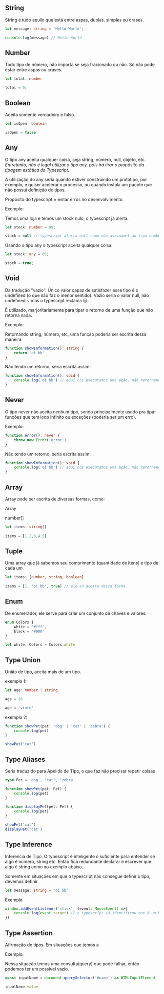 ## String

String é tudo aquilo que está entre aspas, duplas, simples ou crases.

```typescript
let message: string = 'Hello World';

console.log(message) // Hello World
```



## Number

Todo tipo de número, não importa se seja fracionado ou não. Só não pode estar entre aspas ou crases.

```typescript
let total: number

total = 0;
```



## Boolean

Aceita somente verdadeiro e falso.

```typescript
let isOpen: boolean

isOpen = false
```

## Any

O tipo any aceita qualquer coisa, seja string, número, null, objeto, etc. *Entretanto, não é legal utilizar o tipo any, pois irá tirar o propósito da tipagem estática do Typescript.*

A utilização do any seria quando estiver construindo um protótipo, por exemplo, e quiser acelerar o processo, ou quando instala um pacote que não possui definição de tipos.

Propósito do typescript = evitar erros no desenvolvimento.

Exemplo:

Temos uma loja e temos um stock nulo, o typescript já alerta.

```typescript
let stock: number = 89;

stock = null // typescript alerta null como não assinável ao tipo number

```

Usando o tipo any o typescript aceita qualquer coisa.

```typescript
let stock: any = 89;

stock = true;

```

## Void

Da tradução "vazio". Único valor capaz de satisfazer esse tipo é o undefined (o que não faz o menor sentido). Vazio seria o valor null, não undefined ~ mas o typescript reclama 😒.

É utilizado, marjoritariamente para tipar o retorno de uma função que não retorna nada.

Exemplo:

Retornando string, número, etc, uma função poderia ser escrita dessa maneira

```typescript
function showInformation(): string {
    return 'oi bb'
}
```

Não tendo um retorno, seria escrita assim:

```typescript
function showInformation(): void {
    console.log('oi bb') // aqui nós executamos uma ação, não retornando nada.
}

```

## Never

O tipo never não aceita nenhum tipo, sendo principalmente usado pra tipar funções que tem loop infinito ou exceções (poderia ser um erro).

Exemplo:

```typescript
function error(): never {
    throw new Error('error')
}
```

Não tendo um retorno, seria escrita assim:

```typescript
function showInformation(): void {
    console.log('oi bb') // aqui nós executamos uma ação, não retornando nada.
}
```

## Array

Array pode ser escrita de diversas formas, como:

Array<number> 

number[]

```typescript
let items: string[]
    
items = [1,2,3,4,5]
```

## Tuple

Uma array que já sabemos seu comprimento (quantidade de itens) e tipo de cada um.

```typescript
let items: [number, string, boolean]
    
items = [1, 'oi bb', true] // ele só aceita dessa forma.
```

## Enum

De enumerador, ele serve para criar um conjunto de chaves e valores.

```typescript
enum Colors {
    white = '#fff',
    black = '#000'
}

let white: Colors = Colors.white
```

## Type Union

União de tipo, aceita mais de um tipo.

exemplo 1:

```typescript
let age: number | string

age = 20

age = 'vinte'
```

exemplo 2:

```typescript
function showPet(pet: 'dog' | 'cat' | 'zebra') {
    console.log(pet)
}

showPet('cat')
```

## Type Aliases

Seria traduzido para Apelido de Tipo, o que faz não precisar repetir coisas

```typescript
type Pet = 'dog', 'cat', 'zebra'

function showPet(pet: Pet) {
    console.log(pet)
}

function displayPet(pet: Pet) {
    console.log(pet)
}

showPet('cat')
displayPet('cat')
```

## Type Inference

Inferencia de Tipo. O typescript é inteligente o suficiente para entender se algo é número, string etc. Então fica redundante declarar e escrever que algo é string como no exemplo abaixo.

Somente em situações em que o typescript não consegue definir o tipo, devemos definir.

```typescript
let message: string = 'oi bb'
```

Exemplo

```typescript
window.addEventListener('click', (event: MouseEvent) =>{
    console.log(event.target) // o typescript já identificou que é um MouseEvent, não necessitando colocar o que é na frente do event no inicio da função.
})
```

## Type Assertion

Afirmação de tipos. Em situações que temos a 

Exemplo:

Nessa situação temos uma consulta(query) que pode falhar, então podemos ter um possível vazio.

```typescript
const inputName = document.querySelector('#name') as HTMLInputElement

inputName.value
```

